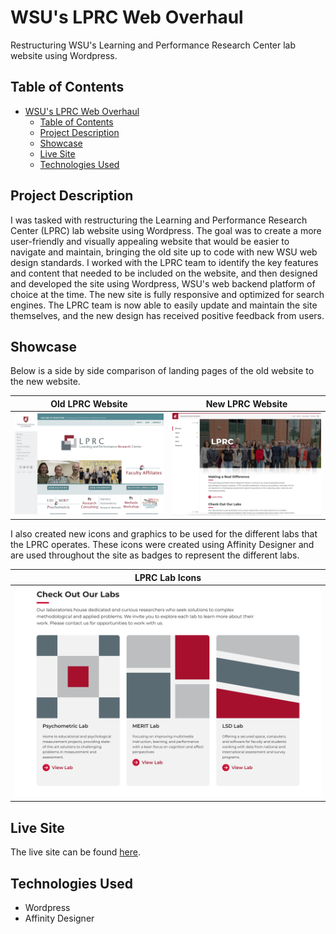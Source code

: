 # WSU's LPRC Web Overhaul

Restructuring WSU's Learning and Performance Research Center lab website using Wordpress.

## Table of Contents

- [WSU's LPRC Web Overhaul](#wsus-lprc-web-overhaul)
  - [Table of Contents](#table-of-contents)
  - [Project Description](#project-description)
  - [Showcase](#showcase)
  - [Live Site](#live-site)
  - [Technologies Used](#technologies-used)

## Project Description

I was tasked with restructuring the Learning and Performance Research Center (LPRC) lab website using Wordpress. The goal was to create a more user-friendly and visually appealing website that would be easier to navigate and maintain, bringing the old site up to code with new WSU web design standards. I worked with the LPRC team to identify the key features and content that needed to be included on the website, and then designed and developed the site using Wordpress, WSU's web backend platform of choice at the time. The new site is fully responsive and optimized for search engines. The LPRC team is now able to easily update and maintain the site themselves, and the new design has received positive feedback from users. 

## Showcase

Below is a side by side comparison of landing pages of the old website to the new website.

| Old LPRC Website | New LPRC Website |
|------------------|------------------|
| ![Old LPRC Website](https://raw.githubusercontent.com/jackgraddon/lprc-wsu/main/.projectDetails/readmeImages/OldLPRC.png) | ![New LPRC Website](https://raw.githubusercontent.com/jackgraddon/lprc-wsu/main/.projectDetails/readmeImages/NewLPRC.jpeg) |

I also created new icons and graphics to be used for the different labs that the LPRC operates. These icons were created using Affinity Designer and are used throughout the site as badges to represent the different labs.

| LPRC Lab Icons |
|----------------|
| ![LPRC Lab Icons](https://raw.githubusercontent.com/jackgraddon/lprc-wsu/main/.projectDetails/readmeImages/LabIconsOnPage.png) |

## Live Site

The live site can be found [here](https://labs.wsu.edu/lprc/).

## Technologies Used

- Wordpress
- Affinity Designer
